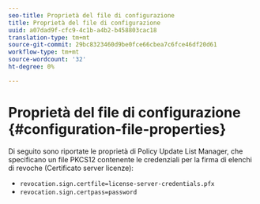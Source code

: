 ```yaml
---
seo-title: Proprietà del file di configurazione
title: Proprietà del file di configurazione
uuid: a07dad9f-cfc9-4c1b-a4b2-b458803cac18
translation-type: tm+mt
source-git-commit: 29bc8323460d9be0fce66cbea7c6fce46df20d61
workflow-type: tm+mt
source-wordcount: '32'
ht-degree: 0%

---
```



# Proprietà del file di configurazione {#configuration-file-properties}

Di seguito sono riportate le proprietà di Policy Update List Manager, che specificano un file PKCS12 contenente le credenziali per la firma di elenchi di revoche (Certificato server licenze):

* `revocation.sign.certfile=license-server-credentials.pfx`
* `revocation.sign.certpass=password`

